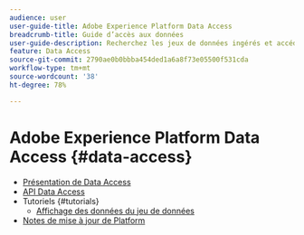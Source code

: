 ```yaml
---
audience: user
user-guide-title: Adobe Experience Platform Data Access
breadcrumb-title: Guide d’accès aux données
user-guide-description: Recherchez les jeux de données ingérés et accédez-y dans Experience Platform.
feature: Data Access
source-git-commit: 2790ae0b0bbba454ded1a6a8f73e05500f531cda
workflow-type: tm+mt
source-wordcount: '38'
ht-degree: 78%

---
```



# Adobe Experience Platform Data Access {#data-access}

- [Présentation de Data Access](home.md)
- [API Data Access](api.md)
- Tutoriels {#tutorials}
   - [Affichage des données du jeu de données](tutorials/dataset-data.md)
- [Notes de mise à jour de Platform](https://docs.adobe.com/content/help/fr-FR/experience-platform/release-notes/latest.html)